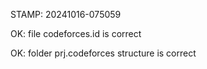STAMP: 20241016-075059
OK: file codeforces.id is correct
OK: folder prj.codeforces structure is correct
